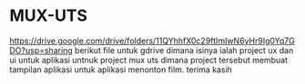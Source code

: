# MUX-UTS


https://drive.google.com/drive/folders/11QYhhfX0c29ftImIwN6yHr9Ig0Yq7GDO?usp=sharing
berikut file untuk gdrive dimana isinya ialah project ux dan ui untuk aplikasi untnuk project mux uts dimana project tersebut membuat tampilan aplikasi untuk aplikasi menonton film. terima kasih
